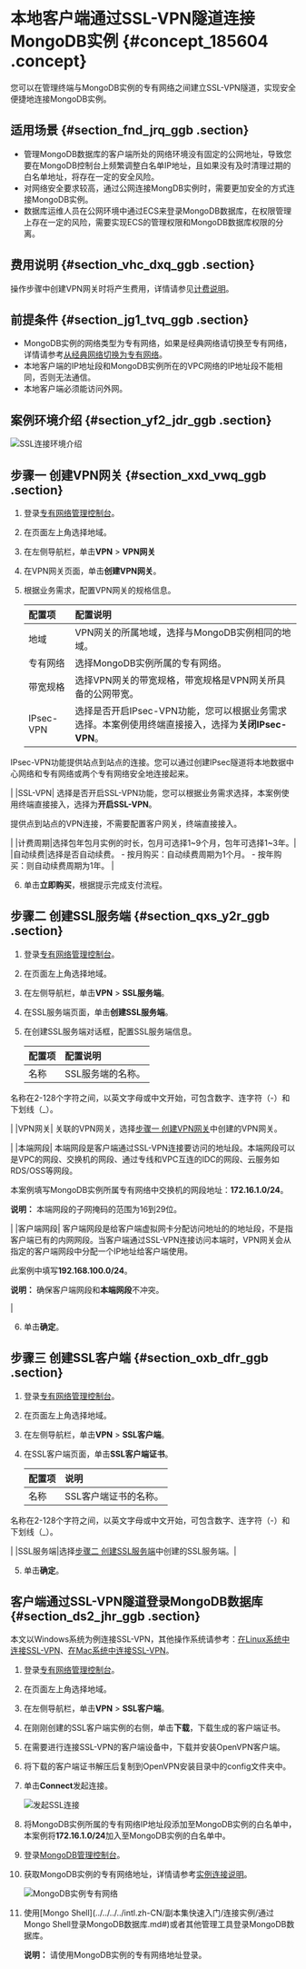 # 本地客户端通过SSL-VPN隧道连接MongoDB实例 {#concept_185604 .concept}

您可以在管理终端与MongoDB实例的专有网络之间建立SSL-VPN隧道，实现安全便捷地连接MongoDB实例。

## 适用场景 {#section_fnd_jrq_ggb .section}

-   管理MongoDB数据库的客户端所处的网络环境没有固定的公网地址，导致您要在MongoDB控制台上频繁调整白名单IP地址，且如果没有及时清理过期的白名单地址，将存在一定的安全风险。
-   对网络安全要求较高，通过公网连接MongDB实例时，需要更加安全的方式连接MongoDB实例。
-   数据库运维人员在公网环境中通过ECS来登录MongoDB数据库，在权限管理上存在一定的风险，需要实现ECS的管理权限和MongoDB数据库权限的分离。

## 费用说明 {#section_vhc_dxq_ggb .section}

操作步骤中创建VPN网关时将产生费用，详情请参见[计费说明](https://help.aliyun.com/document_detail/64984.html)。

## 前提条件 {#section_jg1_tvq_ggb .section}

-   MongoDB实例的网络类型为专有网络，如果是经典网络请切换至专有网络，详情请参考[从经典网络切换为专有网络](intl.zh-CN/用户指南/管理网络连接/切换实例网络类型.md#section_tp1_1sl_2fb)。
-   本地客户端的IP地址段和MongoDB实例所在的VPC网络的IP地址段不能相同，否则无法通信。
-   本地客户端必须能访问外网。

## 案例环境介绍 {#section_yf2_jdr_ggb .section}

![SSL连接环境介绍](http://static-aliyun-doc.oss-cn-hangzhou.aliyuncs.com/assets/img/159808/156223043844679_zh-CN.png)

## 步骤一 创建VPN网关 {#section_xxd_vwq_ggb .section}

1.  登录[专有网络管理控制台](https://vpc.console.aliyun.com)。
2.  在页面左上角选择地域。
3.  在左侧导航栏，单击**VPN** \> **VPN网关**
4.  在VPN网关页面，单击**创建VPN网关**。
5.  根据业务需求，配置VPN网关的规格信息。

    |配置项|配置说明|
    |:--|:---|
    |地域|VPN网关的所属地域，选择与MongoDB实例相同的地域。|
    |专有网络|选择MongoDB实例所属的专有网络。|
    |带宽规格|选择VPN网关的带宽规格，带宽规格是VPN网关所具备的公网带宽。|
    |IPsec-VPN| 选择是否开启IPsec-VPN功能，您可以根据业务需求选择。本案例使用终端直接接入，选择为**关闭IPsec-VPN**。

 IPsec-VPN功能提供站点到站点的连接。您可以通过创建IPsec隧道将本地数据中心网络和专有网络或两个专有网络安全地连接起来。

 |
    |SSL-VPN| 选择是否开启SSL-VPN功能，您可以根据业务需求选择，本案例使用终端直接接入，选择为**开启SSL-VPN**。

 提供点到站点的VPN连接，不需要配置客户网关，终端直接接入。

 |
    |计费周期|选择包年包月实例的时长，包月可选择1~9个月，包年可选择1~3年。|
    |自动续费|选择是否自动续费。     -   按月购买：自动续费周期为1个月。
    -   按年购买：则自动续费周期为1年。
 |

6.  单击**立即购买**，根据提示完成支付流程。

## 步骤二 创建SSL服务端 {#section_qxs_y2r_ggb .section}

1.  登录[专有网络管理控制台](https://vpc.console.aliyun.com)。
2.  在页面左上角选择地域。
3.  在左侧导航栏，单击**VPN** \> **SSL服务端**。
4.  在SSL服务端页面，单击**创建SSL服务端**。
5.  在创建SSL服务端对话框，配置SSL服务端信息。

    |配置项|配置说明|
    |:--|:---|
    |名称| SSL服务端的名称。

 名称在2-128个字符之间，以英文字母或中文开始，可包含数字、连字符（-）和下划线（\_）。

 |
    |VPN网关| 关联的VPN网关，选择[步骤一 创建VPN网关](#section_xxd_vwq_ggb)中创建的VPN网关。

 |
    |本端网段| 本端网段是客户端通过SSL-VPN连接要访问的地址段。本端网段可以是VPC的网段、交换机的网段、通过专线和VPC互连的IDC的网段、云服务如RDS/OSS等网段。

 本案例填写MongoDB实例所属专有网络中交换机的网段地址：**172.16.1.0/24**。

 **说明：** 本端网段的子网掩码的范围为16到29位。

 |
    |客户端网段| 客户端网段是给客户端虚拟网卡分配访问地址的的地址段，不是指客户端已有的内网网段。当客户端通过SSL-VPN连接访问本端时，VPN网关会从指定的客户端网段中分配一个IP地址给客户端使用。

 此案例中填写**192.168.100.0/24**。

 **说明：** 确保客户端网段和**本端网段**不冲突。

 |

6.  单击**确定**。

## 步骤三 创建SSL客户端 {#section_oxb_dfr_ggb .section}

1.  登录[专有网络管理控制台](https://vpc.console.aliyun.com)。
2.  在页面左上角选择地域。
3.  在左侧导航栏，单击**VPN** \> **SSL客户端**。
4.  在SSL客户端页面，单击**SSL客户端证书**。

    |配置项|说明|
    |:--|:-|
    |名称| SSL客户端证书的名称。

 名称在2-128个字符之间，以英文字母或中文开始，可包含数字、连字符（-）和下划线（\_）。

 |
    |SSL服务端|选择[步骤二 创建SSL服务端](#section_qxs_y2r_ggb)中创建的SSL服务端。|

5.  单击**确定**。

## 客户端通过SSL-VPN隧道登录MongoDB数据库 {#section_ds2_jhr_ggb .section}

本文以Windows系统为例连接SSL-VPN，其他操作系统请参考：[在Linux系统中连接SSL-VPN](https://help.aliyun.com/document_detail/65075.html#h2-url-5)、[在Mac系统中连接SSL-VPN](https://help.aliyun.com/document_detail/65068.html#h2-url-5)。

1.  登录[专有网络管理控制台](https://vpc.console.aliyun.com)。
2.  在页面左上角选择地域。
3.  在左侧导航栏，单击**VPN** \> **SSL客户端**。
4.  在刚刚创建的SSL客户端实例的右侧，单击**下载**，下载生成的客户端证书。
5.  在需要进行连接SSL-VPN的客户端设备中，下载并安装OpenVPN客户端。
6.  将下载的客户端证书解压后复制到OpenVPN安装目录中的config文件夹中。
7.  单击**Connect**发起连接。

    ![发起SSL连接](http://static-aliyun-doc.oss-cn-hangzhou.aliyuncs.com/assets/img/159808/156223043844665_zh-CN.png)

8.  将MongoDB实例所属的专有网络IP地址段添加至MongoDB实例的白名单中，本案例将**172.16.1.0/24**加入至MongoDB实例的白名单中。
9.  登录[MongoDB管理控制台](https://mongodb.console.aliyun.com/)。
10. 获取MongoDB实例的专有网络地址，详情请参考[实例连接说明](../../../../intl.zh-CN/副本集快速入门/连接实例/副本集实例连接说明.md#)。

    ![MongoDB实例专有网络](http://static-aliyun-doc.oss-cn-hangzhou.aliyuncs.com/assets/img/159808/156223043944701_zh-CN.png)

11. 使用[Mongo Shell](../../../../intl.zh-CN/副本集快速入门/连接实例/通过Mongo Shell登录MongoDB数据库.md#)或者其他管理工具登录MongoDB数据库。

    **说明：** 请使用MongoDB实例的专有网络地址登录。



